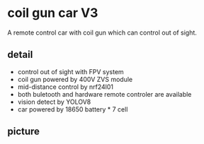 # coil gun car V3
A remote control car with coil gun which can control out of sight.  
## detail  
- control out of sight with FPV system
- coil gun powered by 400V ZVS module
- mid-distance control by nrf24l01
- both buletooth and hardware remote controler are available
- vision detect by YOLOV8
- car powered by 18650 battery * 7 cell
## picture

